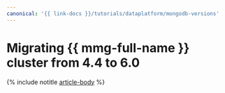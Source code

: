 ```yaml
---
canonical: '{{ link-docs }}/tutorials/dataplatform/mongodb-versions'
---
```


# Migrating {{ mmg-full-name }} cluster from 4.4 to 6.0

{% include notitle [article-body](../../_tutorials/dataplatform/datatransfer/mongodb-versions.md) %}
